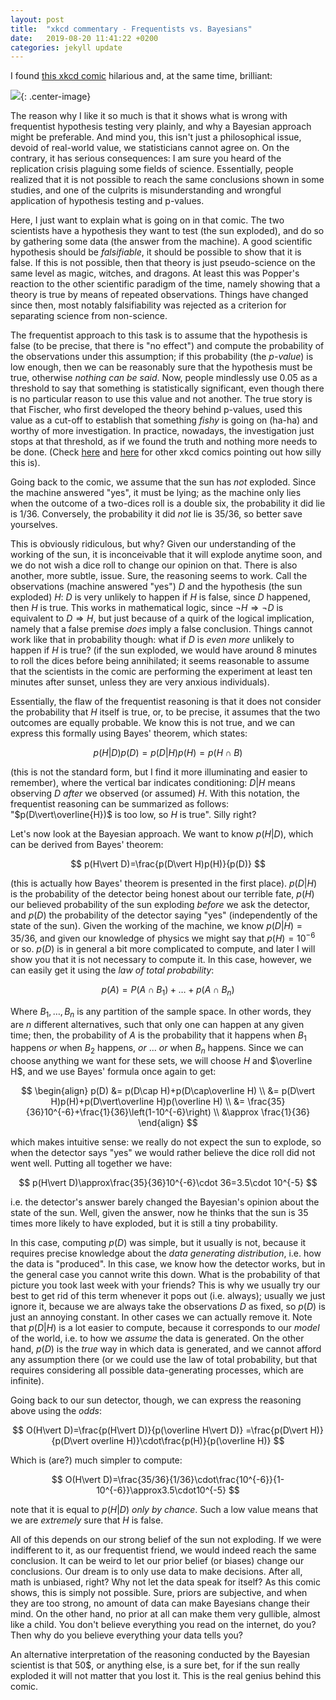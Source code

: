 ```yaml
---
layout: post
title:  "xkcd commentary - Frequentists vs. Bayesians"
date:   2019-08-20 11:41:22 +0200
categories: jekyll update
---
```


I found [this xkcd comic](https://xkcd.com/1132/) hilarious and, at the same
time, brilliant:

<!-- more -->

![](https://imgs.xkcd.com/comics/frequentists_vs_bayesians.png){: .center-image}

The reason why I like it so much is that it shows what is wrong with frequentist
hypothesis testing very plainly, and why a Bayesian approach might be
preferable. And mind you, this isn't just a philosophical issue, devoid of
real-world value, we statisticians cannot agree on. On the contrary, it has
serious consequences: I am sure you heard of the replication crisis plaguing
some fields of science. Essentially, people realized that it is not possible to
reach the same conclusions shown in some studies, and one of the culprits is
misunderstanding and wrongful application of hypothesis testing and p-values.

Here, I just want to explain what is going on in that comic. The two scientists
have a hypothesis they want to test (the sun exploded), and do so by gathering
some data (the answer from the machine). A good scientific hypothesis should be
_falsifiable_, it should be possible to show that it is false. If this is not
possible, then that theory is just pseudo-science on the same level as magic,
witches, and dragons. At least this was Popper's reaction to the other
scientific paradigm of the time, namely showing that a theory is true by means
of repeated observations. Things have changed since then, most notably
falsifiability was rejected as a criterion for separating science from
non-science.

The frequentist approach to this task is to assume that the hypothesis is false
(to be precise, that there is "no effect") and compute the probability of the
observations under this assumption; if this probability (the _p-value_) is low
enough, then we can be reasonably sure that the hypothesis must be true,
otherwise _nothing can be said_. Now, people mindlessly use 0.05 as a threshold
to say that something is statistically significant, even though there is no
particular reason to use this value and not another. The true story is that
Fischer, who first developed the theory behind p-values, used this value as a
cut-off to establish that something _fishy_ is going on (ha-ha) and worthy of
more investigation. In practice, nowadays, the investigation just stops at that
threshold, as if we found the truth and nothing more needs to be done. (Check
[here](https://xkcd.com/882/) and [here](https://xkcd.com/1478/) for other xkcd
comics pointing out how silly this is).

Going back to the comic, we assume that the sun has _not_ exploded. Since the
machine answered "yes", it must be lying; as the machine only lies when the
outcome of a two-dices roll is a double six, the probability it did lie is
$1/36$. Conversely, the probability it did _not_ lie is $35/36$, so better save
yourselves.

This is obviously ridiculous, but why? Given our understanding of the working of
the sun, it is inconceivable that it will explode anytime soon, and we do not
wish a dice roll to change our opinion on that. There is also another, more
subtle, issue. Sure, the reasoning seems to work. Call the observations (machine
answered "yes") $D$ and the hypothesis (the sun exploded) $H$: $D$ is very
unlikely to happen if $H$ is false, since $D$ happened, then $H$ is true. This
works in mathematical logic, since $\neg H\Rightarrow \neg D$ is equivalent to
$D\Rightarrow H$, but just because of a quirk of the logical implication, namely
that a false premise _does_ imply a false conclusion. Things cannot work like
that in probability though: what if $D$ is _even more_ unlikely to happen if $H$
is true? (if the sun exploded, we would have around 8 minutes to roll the dices
before being annihilated; it seems reasonable to assume that the scientists in
the comic are performing the experiment at least ten minutes after sunset,
unless they are very anxious individuals).

Essentially, the flaw of the frequentist reasoning is that it does not consider
the probability that $H$ itself is true, or, to be precise, it assumes that the
two outcomes are equally probable. We know this is not true, and we can express
this formally using Bayes' theorem, which states:

$$
p(H\vert D)p(D)=p(D\vert H)p(H)=p(H\cap B)
$$

(this is not the standard form, but I find it more illuminating and easier to
remember), where the vertical bar indicates conditioning: $D\vert H$ means
observing $D$ _after_ we observed (or assumed) $H$. With this notation, the
frequentist reasoning can be summarized as follows: "$p(D\vert\overline{H})$ is
too low, so $H$ is true". Silly right?

Let's now look at the Bayesian approach. We want to know $p(H\vert D)$, which
can be derived from Bayes' theorem:

$$
p(H\vert D)=\frac{p(D\vert H)p(H)}{p(D)}
$$

(this is actually how Bayes' theorem is presented in the first place). $p(D\vert
H)$ is the probability of the detector being honest about our terrible fate,
$p(H)$ our believed probability of the sun exploding _before_ we ask the
detector, and $p(D)$ the probability of the detector saying "yes" (independently
of the state of the sun). Given the working of the machine, we know $p(D\vert
H)=35/36$, and given our knowledge of physics we might say that $p(H)=10^{-6}$
or so. $p(D)$ is in general a bit more complicated to compute, and later I will
show you that it is not necessary to compute it. In this case, however, we can
easily get it using the _law of total probability_:

$$
p(A)=P(A\cap B_1)+\ldots+p(A\cap B_n)
$$

Where $B_1,\ldots,B_n$ is any partition of the sample space. In other words,
they are $n$ different alternatives, such that only one can happen at any given
time; then, the probability of $A$ is the probability that it happens when $B_1$
happens _or_ when $B_2$ happens, _or_ ... _or_ when $B_n$ happens. Since we can
choose anything we want for these sets, we will choose $H$ and $\overline H$,
and we use Bayes' formula once again to get:

$$
\begin{align}
p(D) &= p(D\cap H)+p(D\cap\overline H) \\
&= p(D\vert H)p(H)+p(D\vert\overline H)p(\overline H) \\
&= \frac{35}{36}10^{-6}+\frac{1}{36}\left(1-10^{-6}\right) \\
&\approx \frac{1}{36}
\end{align}
$$

which makes intuitive sense: we really do not expect the sun to explode, so when
the detector says "yes" we would rather believe the dice roll did not went well.
Putting all together we have:

$$
p(H\vert D)\approx\frac{35}{36}10^{-6}\cdot 36=3.5\cdot 10^{-5}
$$

i.e. the detector's answer barely changed the Bayesian's opinion about the state
of the sun. Well, given the answer, now he thinks that the sun is 35 times more
likely to have exploded, but it is still a tiny probability.

In this case, computing $p(D)$ was simple, but it usually is not, because it
requires precise knowledge about the _data generating distribution_, i.e. how
the data is "produced". In this case, we know how the detector works, but in the
general case you cannot write this down. What is the probability of that picture
you took last week with your friends? This is why we usually try our best to get
rid of this term whenever it pops out (i.e. always); usually we just ignore it,
because we are always take the observations $D$ as fixed, so $p(D)$ is just an
annoying constant. In other cases we can actually remove it. Note that $p(D\vert
H)$ is a lot easier to compute, because it corresponds to our _model_ of the
world, i.e. to how we _assume_ the data is generated. On the other hand, $p(D)$
is the _true_ way in which data is generated, and we cannot afford any
assumption there (or we could use the law of total probability, but that
requires considering all possible data-generating processes, which are
infinite).

Going back to our sun detector, though, we can express the reasoning above using
the _odds_:

$$
O(H\vert D)=\frac{p(H\vert D)}{p(\overline H\vert D)}
=\frac{p(D\vert H)}{p(D\vert overline H)}\cdot\frac{p(H)}{p(\overline H)}
$$

Which is (are?) much simpler to compute:

$$
O(H\vert D)=\frac{35/36}{1/36}\cdot\frac{10^{-6}}{1-10^{-6}}\approx3.5\cdot10^{-5}
$$

note that it is equal to $p(H\vert D)$ _only by chance_. Such a low value means
that we are _extremely_ sure that $H$ is false.

All of this depends on our strong belief of the sun not exploding. If we were
indifferent to it, as our frequentist friend, we would indeed reach the same
conclusion. It can be weird to let our prior belief (or biases) change our
conclusions. Our dream is to only use data to make decisions. After all, math is
unbiased, right? Why not let the data speak for itself? As this comic shows,
this is simply not possible. Sure, priors are subjective, and when they are too
strong, no amount of data can make Bayesians change their mind. On the other
hand, no prior at all can make them very gullible, almost like a child. You
don't believe everything you read on the internet, do you? Then why do you
believe everything your data tells you?

An alternative interpretation of the reasoning conducted by the Bayesian
scientist is that 50\$, or anything else, is a sure bet, for if the sun really
exploded it will not matter that you lost it. This is the real genius behind
this comic.
